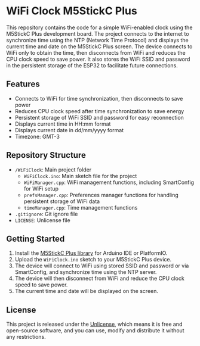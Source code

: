 # WiFi Clock M5StickC Plus

This repository contains the code for a simple WiFi-enabled clock using the M5StickC Plus development board. The project connects to the internet to synchronize time using the NTP (Network Time Protocol) and displays the current time and date on the M5StickC Plus screen. The device connects to WiFi only to obtain the time, then disconnects from WiFi and reduces the CPU clock speed to save power. It also stores the WiFi SSID and password in the persistent storage of the ESP32 to facilitate future connections.

## Features

- Connects to WiFi for time synchronization, then disconnects to save power
- Reduces CPU clock speed after time synchronization to save energy
- Persistent storage of WiFi SSID and password for easy reconnection
- Displays current time in HH:mm format
- Displays current date in dd/mm/yyyy format
- Timezone: GMT-3

## Repository Structure

- `/WiFiClock`: Main project folder
  - `WiFiClock.ino`: Main sketch file for the project
  - `WiFiManager.cpp`: WiFi management functions, including SmartConfig for WiFi setup
  - `prefsManager.cpp`: Preferences manager functions for handling persistent storage of WiFi data
  - `timeManager.cpp`: Time management functions
- `.gitignore`: Git ignore file
- `LICENSE`: Unlicense file

## Getting Started

1. Install the [M5StickC Plus library](https://github.com/m5stack/M5StickC-Plus) for Arduino IDE or PlatformIO.
2. Upload the `WiFiClock.ino` sketch to your M5StickC Plus device.
3. The device will connect to WiFi using stored SSID and password or via SmartConfig, and synchronize time using the NTP server.
4. The device will then disconnect from WiFi and reduce the CPU clock speed to save power.
5. The current time and date will be displayed on the screen.

## License

This project is released under the [Unlicense](https://unlicense.org/), which means it is free and open-source software, and you can use, modify and distribute it without any restrictions.
